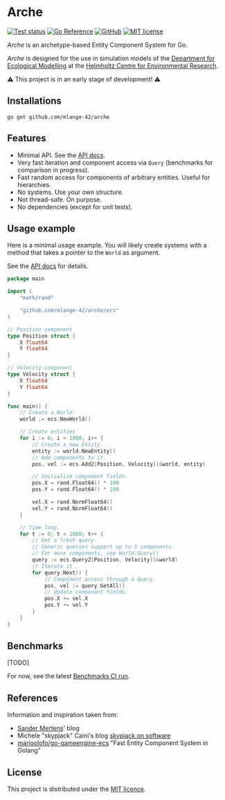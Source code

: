 # Arche

[![Test status](https://github.com/mlange-42/arche/actions/workflows/tests.yml/badge.svg)](https://github.com/mlange-42/arche/actions/workflows/tests.yml)
[![Go Reference](https://pkg.go.dev/badge/github.com/mlange-42/arche.svg)](https://pkg.go.dev/github.com/mlange-42/arche)
[![GitHub](https://img.shields.io/badge/github-repo-blue?logo=github)](https://github.com/mlange-42/arche)
[![MIT license](https://img.shields.io/github/license/mlange-42/arche)](https://github.com/mlange-42/arche/blob/main/LICENSE)

*Arche* is an archetype-based Entity Component System for Go.

*Arche* is designed for the use in simulation models of the
[Department for Ecological Modelling](https://www.ufz.de/index.php?en=34213) at the
[Helmholtz Centre for Environmental Research](https://www.ufz.de).

:warning: This project is in an early stage of development! :warning:

## Installations

```shell
go get github.com/mlange-42/arche
```

## Features

* Minimal API. See the [API docs](https://pkg.go.dev/github.com/mlange-42/arche).
* Very fast iteration and component access via `Query` (benchmarks for comparison in progress).
* Fast random access for components of arbitrary entities. Useful for hierarchies.
* No systems. Use your own structure.
* Not thread-safe. On purpose.
* No dependencies (except for unit tests).

## Usage example

Here is a minimal usage example.
You will likely create systems with a method that takes a pointer to the `World` as argument.

See the [API docs](https://pkg.go.dev/github.com/mlange-42/arche) for details.

```go
package main

import (
	"math/rand"

	"github.com/mlange-42/arche/ecs"
)

// Position component
type Position struct {
	X float64
	Y float64
}

// Velocity component
type Velocity struct {
	X float64
	Y float64
}

func main() {
	// Create a World.
	world := ecs.NewWorld()

	// Create entities
	for i := 0; i < 1000; i++ {
		// Create a new Entity.
		entity := world.NewEntity()
		// Add components to it.
		pos, vel := ecs.Add2[Position, Velocity](&world, entity)

		// Initialize component fields.
		pos.X = rand.Float64() * 100
		pos.Y = rand.Float64() * 100

		vel.X = rand.NormFloat64()
		vel.Y = rand.NormFloat64()
	}

	// Time loop.
	for t := 0; t < 1000; t++ {
		// Get a fresh query.
		// Generic queries support up to 5 components.
		// For more components, use World.Query()
		query := ecs.Query2[Position, Velocity](&world)
		// Iterate it
		for query.Next() {
			// Component access through a Query.
			pos, vel := query.GetAll()
			// Update component fields.
			pos.X += vel.X
			pos.Y += vel.Y
		}
	}
}
```

## Benchmarks

[TODO]

For now, see the latest [Benchmarks CI run](https://github.com/mlange-42/arche/actions/workflows/benchmarks.yml).

## References

Information and inspiration taken from:

* [Sander Mertens](https://ajmmertens.medium.com/)' blog
* Michele "skypjack" Caini's blog [skypjack on software](https://skypjack.github.io/)
* [marioolofo/go-gameengine-ecs](https://github.com/marioolofo/go-gameengine-ecs) "Fast Entity Component System in Golang"

## License

This project is distributed under the [MIT licence](./LICENSE).
